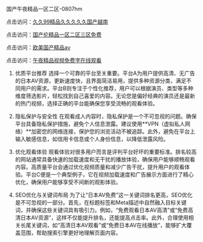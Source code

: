 国产午夜精品一区二区-0807hm

点击访问：<a href="https://rtj-3zo.pages.dev/">久久99精品久久久久久国产越南</a>

点击访问：<a href="https://heiliaowzu4ur.pages.dev">国产伦精品一区二区三区免费</a>

点击访问：<a href="https://vassv.pages.dev/">欧美国产精品aⅴ</a>

点击访问：<a href="https://heiliaozj3tjd.pages.dev">午夜精品视频免费字在线观看</a>
1. 优质平台推荐
选择一个可靠的平台至关重要。平台A为用户提供高清、无广告的日本AV资源，更新速度快，且界面简洁易用，提供多种资源分类，满足不同用户的需求。平台B则专注于个性化推荐，用户可以根据演员、类型等多种维度筛选影片，轻松找到自己喜爱的内容。无论您是偏好经典的演员还是最新的热门视频，选择正确的平台能确保您享受流畅的观看体验。

2. 隐私保护与安全性
在观看成人内容时，隐私保护是一个不可忽视的问题。确保平台具备隐私保护措施，避免个人信息泄露。建议使用**VPN（虚拟私人网络）**加密您的网络连接，保护您的浏览活动不被追踪。此外，避免在平台上输入敏感信息，如信用卡信息或个人身份信息，以降低泄露风险。

3. 优化观看体验
观看体验对很多用户而言是评判平台好坏的重要标准。排名较高的网站通常具备快速的加载速度和无干扰的播放体验，确保用户能够顺畅观看内容。高质量平台会通过优化视频质量和减少广告干扰，提升用户的观看体验。平台C便是一个典型例子，它在视频加载速度和广告展示方面进行了精心优化，确保用户能够享受不间断的观影体验。

4. SEO优化与关键词布局
为了让“日本AV免费”这一关键词排名更高，SEO优化是不可忽视的一部分。首先，在标题标签和Meta描述中自然融入目标关键词，并确保这些关键词具有吸引力。例如，“免费观看日本AV高清”或“免费高清日本AV资源”，这样不仅能提升排名，还能提高点击率。此外，合理使用相关长尾关键词，如“高清日本AV观看”或“免费日本AV在线播放”，能够扩大覆盖范围，帮助搜索引擎更好地理解页面内容。

<span style="display:none;">[Canonical link](）</span>
